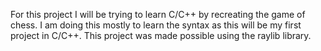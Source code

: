 For this project I will be trying to learn C/C++ by recreating the game of chess. I am doing this mostly to learn the syntax as this will be my first project in C/C++. This project was made possible using the raylib library.